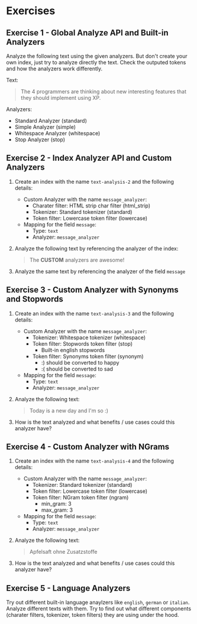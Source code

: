 # Exercises

## Exercise 1 - Global Analyze API and Built-in Analyzers

Analyze the following text using the given analyzers. But don't create your own index, just try to analyze directly the text. Check the outputed tokens and how the analyzers work differently.

Text:

> The 4 programmers are thinking about new interesting features that they should implement using XP.

Analyzers:

- Standard Analyzer (standard)
- Simple Analyzer (simple)
- Whitespace Analyzer (whitespace)
- Stop Analyzer (stop)

## Exercise 2 - Index Analyzer API and Custom Analyzers

1. Create an index with the name `text-analysis-2` and the following details:

    - Custom Analyzer with the name `message_analyzer`:
        - Charater filter: HTML strip char filter (html_strip)
        - Tokenizer: Standard tokenizer (standard)
        - Token filter: Lowercase token filter (lowercase)
    - Mapping for the field `message`:
        - Type: `text`
        - Analyzer: `message_analyzer`

2. Analyze the following text by referencing the analyzer of the index:

    > The <b>CUSTOM</b> analyzers are awesome!

3. Analyze the same text by referencing the analyzer of the field `message`

## Exercise 3 - Custom Analyzer with Synonyms and Stopwords

1. Create an index with the name `text-analysis-3` and the following details:

    - Custom Analyzer with the name `message_analyzer`:
        - Tokenizer: Whitespace tokenizer (whitespace)
        - Token filter: Stopwords token filter (stop)
            - Built-in english stopwords
        - Token filter: Synonyms token filter (synonym)
            - :) should be converted to happy
            - :( should be converted to sad
    - Mapping for the field `message`:
        - Type: `text`
        - Analyzer: `message_analyzer`

2. Analyze the following text:

    > Today is a new day and I'm so :)

3. How is the text analyzed and what benefits / use cases could this analyzer have?

## Exercise 4 - Custom Analyzer with NGrams

1. Create an index with the name `text-analysis-4` and the following details:

    - Custom Analyzer with the name `message_analyzer`:
        - Tokenizer: Standard tokenizer (standard)
        - Token filter: Lowercase token filter (lowercase)
        - Token filter: NGram token filter (ngram)
            - min_gram: 3
            - max_gram: 3
    - Mapping for the field `message`:
        - Type: `text`
        - Analyzer: `message_analyzer`

2. Analyze the following text:

    > Apfelsaft ohne Zusatzstoffe

3. How is the text analyzed and what benefits / use cases could this analyzer have?

## Exercise 5 - Language Analyzers

Try out different built-in language anaylzers like `english`, `german` or `italian`. Analyze different texts with them. Try to find out what different components (charater filters, tokenizer, token filters) they are using under the hood.
